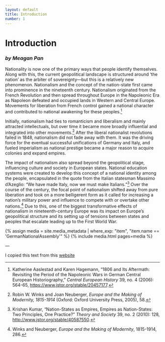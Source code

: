 ```yaml
---
layout: default
title: Introduction
number: 1
---
```

# Introduction

### *by Meagan Pan*

Nationality is now one of the primary ways that people identify themselves. Along with this, the current geopolitical landscape is structured around ‘the nation’ as the arbiter of sovereignty—but this is a relatively new phenomenon. Nationalism and the concept of the nation-state first came into prominence in the nineteenth century. Nationalism originated from the French Revolution and then spread throughout Europe in the Napoleonic Era as Napoleon defeated and occupied lands in Western and Central Europe. Movements for liberation from French control gained a national character and contributed to national awakening for these peoples.[^1]

Initially, nationalism had ties to romanticism and liberalism and mainly attracted intellectuals, but over time it became more broadly influential and integrated into other movements.[^2] After the liberal nationalist revolutions failed in 1848, nationalism did not fade away with them. It was the driving force for the eventual successful unifications of Germany and Italy, and fueled imperialism as national prestige became a major reason to acquire colonies and expand empires. 

The impact of nationalism also spread beyond the geopolitical stage, influencing culture and society in European states. National education systems were created to develop this concept of a national identity among the people, encapsulated in the quote from the Italian statesman Massimo d’Azeglio: “We have made Italy, now we must make Italians.”[^3] Over the course of the century, the focal point of nationalism shifted away from pure liberation and took on a more belligerent form as it called for increasing a nation’s military power and influence to compete with or overtake other nations.[^4] Due to this, one of the biggest transformative effects of nationalism in nineteenth-century Europe was its impact on Europe’s geopolitical structure and its setting up of tensions between states and peoples that escalate leading up to the First World War.

{% assign media = site.media_metadata | where_exp: "item", "item.name == 'GermanNationalAssembly'" %}
{% include media.html pages=media %}

—
[^1]: Katherine Aaslestad and Karen Hagemann, “1806 and Its Aftermath: Revisiting the Period of the Napoleonic Wars in German Central European Historiography,” *Central European History* 39, no. 4 (2006): 564-65, https://www.jstor.org/stable/20457177.
[^2]: Robin W. Winks and Joan Neuberger, *Europe and the Making of Modernity, 1815-1914* (Oxford: Oxford University Press, 2005), 58.
[^3]: Krishan Kumar, “Nation-States as Empires, Empires as Nation-States: Two Principles, One Practice?” *Theory and Society* 39, no. 2 (2010): 128, http://www.jstor.org/stable/40587550.
[^4]: Winks and Neuberger, *Europe and the Making of Modernity*, 1815-1914, 286.


I copied this text from this [website](https://www.lipsum.com/feed/html) 
